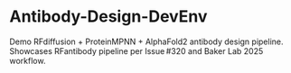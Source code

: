 # Antibody-Design-DevEnv
Demo RFdiffusion + ProteinMPNN + AlphaFold2 antibody design pipeline. Showcases RFantibody pipeline per Issue #320 and Baker Lab 2025 workflow.
